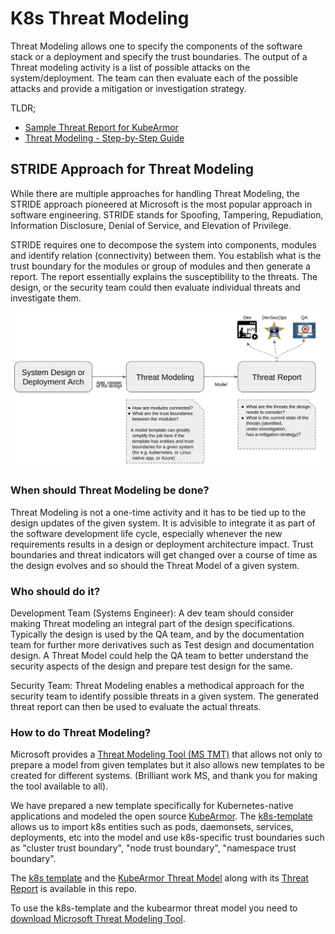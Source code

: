 # K8s Threat Modeling

Threat Modeling allows one to specify the components of the software stack or a
deployment and specify the trust boundaries. The output of a Threat modeling
activity is a list of possible attacks on the system/deployment. The team can
then evaluate each of the possible attacks and provide a mitigation or
investigation strategy.

TLDR;
* [Sample Threat Report for KubeArmor](./models/kubearmor/README.md)
* [Threat Modeling - Step-by-Step Guide](./howto-threatmodeling.md)

## STRIDE Approach for Threat Modeling
While there are multiple approaches for handling Threat Modeling, the STRIDE
approach pioneered at Microsoft is the most popular approach in software
engineering. STRIDE stands for Spoofing, Tampering, Repudiation, Information
Disclosure, Denial of Service, and Elevation of Privilege.

STRIDE requires one to decompose the system into components, modules and
identify relation (connectivity) between them. You establish what is the trust
boundary for the modules or group of modules and then generate a report. The
report essentially explains the susceptibility to the threats. The design, or
the security team could then evaluate individual threats and investigate them.

<center><img src=./resources/threatmodelflow.png></center>

### When should Threat Modeling be done?
Threat Modeling is not a one-time activity and it has to be tied up to the
design updates of the given system. It is advisible to integrate it as part of
the software development life cycle, especially whenever the new requirements
results in a design or deployment architecture impact. Trust boundaries and
threat indicators will get changed over a course of time as the design evolves
and so should the Threat Model of a given system.

### Who should do it?
Development Team (Systems Engineer): A dev team should consider making Threat
modeling an integral part of the design specifications. Typically the design is
used by the QA team, and by the documentation team for further more derivatives
such as Test design and documentation design. A Threat Model could help the QA
team to better understand the security aspects of the design and prepare test
design for the same.

Security Team: Threat Modeling enables a methodical approach for the security
team to identify possible threats in a given system. The generated threat
report can then be used to evaluate the actual threats.

### How to do Threat Modeling?
Microsoft provides a [Threat Modeling Tool (MS
TMT)](https://docs.microsoft.com/en-us/azure/security/develop/threat-modeling-tool-getting-started)
that allows not only to prepare a model from given templates but it also allows
new templates to be created for different systems. (Brilliant work MS, and
thank you for making the tool available to all).

We have prepared a new template specifically for Kubernetes-native applications
and modeled the open source
[KubeArmor](https://github.com/kubearmor/kubearmor). The
[k8s-template](./templates/k8s-STRIDE-template.tb7) allows us to import k8s
entities such as pods, daemonsets, services, deployments, etc into the model
and use k8s-specific trust boundaries such as "cluster trust boundary", "node
trust boundary", "namespace trust boundary".

The [k8s template](./templates/k8s-STRIDE-template.tb7) and the [KubeArmor
Threat Model](./models/kubearmor/KubeArmor.tm7) along with its [Threat
Report](https://refined-github-html-preview.kidonng.workers.dev/accuknox/k8sthreatmodeling/raw/main/models/kubearmor/KubeArmor%20Threat%20Model.htm)
is available in this repo.

To use the k8s-template and the kubearmor threat model you need to [download
Microsoft Threat Modeling
Tool](https://docs.microsoft.com/en-us/azure/security/develop/threat-modeling-tool).
